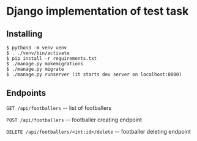 # Django implementation of test task

## Installing

```
$ python3 -m venv venv
$ . ./venv/bin/activate
$ pip install -r requirements.txt
$ ./manage.py makemigrations
$ ./manage.py migrate
$ ./manage.py runserver (it starts dev server on localhost:8000)
```

## Endpoints

`GET /api/footballers` -- list of footballers

`POST /api/footballers` -- footballer creating endpoint

`DELETE /api/footballers/<int:id>/delete` -- footballer deleting endpoint
